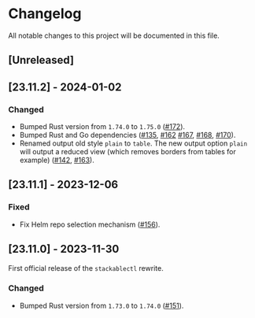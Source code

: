 # Changelog

All notable changes to this project will be documented in this file.

## [Unreleased]

## [23.11.2] - 2024-01-02

### Changed

- Bumped Rust version from `1.74.0` to `1.75.0` ([#172]).
- Bumped Rust and Go dependencies ([#135], [#162] [#167], [#168], [#170]).
- Renamed output old style `plain` to `table`. The new output option `plain` will output a reduced view (which removes
  borders from tables for example) ([#142], [#163]).

[#135]: https://github.com/stackabletech/stackable-cockpit/pull/135
[#142]: https://github.com/stackabletech/stackable-cockpit/issues/142
[#162]: https://github.com/stackabletech/stackable-cockpit/pull/162
[#163]: https://github.com/stackabletech/stackable-cockpit/pull/163
[#167]: https://github.com/stackabletech/stackable-cockpit/pull/167
[#168]: https://github.com/stackabletech/stackable-cockpit/pull/168
[#170]: https://github.com/stackabletech/stackable-cockpit/pull/170
[#172]: https://github.com/stackabletech/stackable-cockpit/pull/172

## [23.11.1] - 2023-12-06

### Fixed

- Fix Helm repo selection mechanism ([#156]).

[#156]: https://github.com/stackabletech/stackable-cockpit/pull/156

## [23.11.0] - 2023-11-30

First official release of the `stackablectl` rewrite.

### Changed

- Bumped Rust version from `1.73.0` to `1.74.0` ([#151]).

[#151]: https://github.com/stackabletech/stackable-cockpit/pull/151

